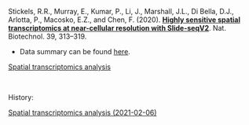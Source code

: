 Stickels, R.R., Murray, E., Kumar, P., Li, J., Marshall, J.L., Di Bella, D.J., Arlotta, P., Macosko, E.Z., and Chen, F. (2020). [**Highly sensitive spatial transcriptomics at near-cellular resolution with Slide-seqV2**](https://doi.org/10.1038/s41587-020-0739-1). Nat. Biotechnol. 39, 313–319.

- Data summary can be found [here](https://singlecell.broadinstitute.org/single_cell/study/SCP815/sensitive-spatial-genome-wide-expression-profiling-at-cellular-resolution#study-visualize).

[Spatial transcriptomics analysis](https://jlduan.github.io/replica/s41587-020-0739-1/notebooks/analyze_spatial.html)

<br>

History:

[Spatial transcriptomics analysis (2021-02-06)](https://jlduan.github.io/replica/s41586-021-04267-8/notebooks/analyze_spatial_2021-02-06.html)
